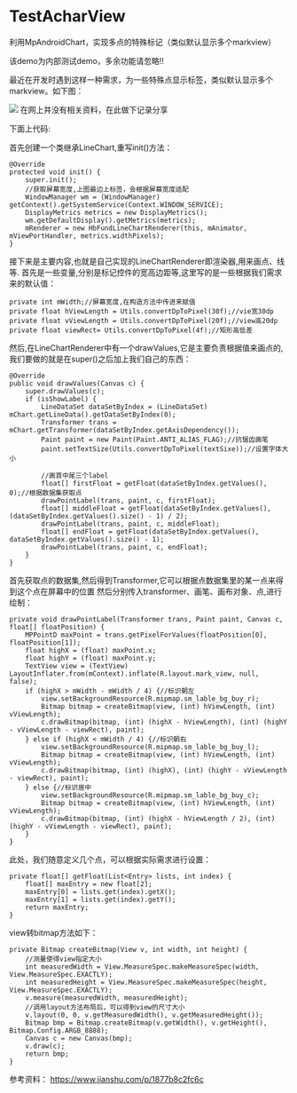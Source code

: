 # TestAcharView
利用MpAndroidChart，实现多点的特殊标记（类似默认显示多个markview）

该demo为内部测试demo，多余功能请忽略!!

最近在开发时遇到这样一种需求，为一些特殊点显示标签，类似默认显示多个markview。如下图：

![](https://zhaoshuming.github.io/2019/03/12/mpchart-point-label/chart_label.png)
在网上并没有相关资料，在此做下记录分享

下面上代码:

首先创建一个类继承LineChart,重写init()方法：

	@Override
    protected void init() {
        super.init();
        //获取屏幕宽度,上图最边上标签，会根据屏幕宽度适配
        WindowManager wm = (WindowManager) getContext().getSystemService(Context.WINDOW_SERVICE);
        DisplayMetrics metrics = new DisplayMetrics();
        wm.getDefaultDisplay().getMetrics(metrics);
        mRenderer = new HbFundLineChartRenderer(this, mAnimator, mViewPortHandler, metrics.widthPixels);
    }


接下来是主要内容,也就是自己实现的LineChartRenderer即渲染器,用来画点、线等.
首先是一些变量,分别是标记控件的宽高边距等,这里写的是一些根据我们需求来的默认值：

	private int mWidth;//屏幕宽度,在构造方法中传进来赋值
    private float hViewLength = Utils.convertDpToPixel(30f);//vie宽30dp
    private float vViewLength = Utils.convertDpToPixel(20f);//view高20dp
    private float viewRect= Utils.convertDpToPixel(4f);//矩形高低差

然后,在LineChartRenderer中有一个drawValues,它是主要负责根据值来画点的,我们要做的就是在super()之后加上我们自己的东西：

	@Override
    public void drawValues(Canvas c) {
        super.drawValues(c);
        if (isShowLabel) {
            LineDataSet dataSetByIndex = (LineDataSet) mChart.getLineData().getDataSetByIndex(0);
            Transformer trans = mChart.getTransformer(dataSetByIndex.getAxisDependency());
            Paint paint = new Paint(Paint.ANTI_ALIAS_FLAG);//抗锯齿画笔
            paint.setTextSize(Utils.convertDpToPixel(textSixe));//设置字体大小

            //画首中尾三个label
            float[] firstFloat = getFloat(dataSetByIndex.getValues(), 0);//根据数据集获取点
            drawPointLabel(trans, paint, c, firstFloat);
            float[] middleFloat = getFloat(dataSetByIndex.getValues(), (dataSetByIndex.getValues().size() - 1) / 2);
            drawPointLabel(trans, paint, c, middleFloat);
            float[] endFloat = getFloat(dataSetByIndex.getValues(), dataSetByIndex.getValues().size() - 1);
            drawPointLabel(trans, paint, c, endFloat);
        }
    }

首先获取点的数据集,然后得到Transformer,它可以根据点数据集里的某一点来得到这个点在屏幕中的位置
然后分别传入transformer、画笔、画布对象、点,进行绘制：

	private void drawPointLabel(Transformer trans, Paint paint, Canvas c, float[] floatPosition) {
        MPPointD maxPoint = trans.getPixelForValues(floatPosition[0], floatPosition[1]);
        float highX = (float) maxPoint.x;
        float highY = (float) maxPoint.y;
        TextView view = (TextView) LayoutInflater.from(mContext).inflate(R.layout.mark_view, null, false);
        if (highX > mWidth - mWidth / 4) {//标识朝左
            view.setBackgroundResource(R.mipmap.sm_lable_bg_buy_r);
            Bitmap bitmap = createBitmap(view, (int) hViewLength, (int) vViewLength);
            c.drawBitmap(bitmap, (int) (highX - hViewLength), (int) (highY - vViewLength - viewRect), paint);
        } else if (highX < mWidth / 4) {//标识朝右
            view.setBackgroundResource(R.mipmap.sm_lable_bg_buy_l);
            Bitmap bitmap = createBitmap(view, (int) hViewLength, (int) vViewLength);
            c.drawBitmap(bitmap, (int) (highX), (int) (highY - vViewLength - viewRect), paint);
        } else {//标识居中
            view.setBackgroundResource(R.mipmap.sm_lable_bg_buy_c);
            Bitmap bitmap = createBitmap(view, (int) hViewLength, (int) vViewLength);
            c.drawBitmap(bitmap, (int) (highX - hViewLength / 2), (int) (highY - vViewLength - viewRect), paint);
        }
    }

此处，我们随意定义几个点，可以根据实际需求进行设置：

	private float[] getFloat(List<Entry> lists, int index) {
        float[] maxEntry = new float[2];
        maxEntry[0] = lists.get(index).getX();
        maxEntry[1] = lists.get(index).getY();
        return maxEntry;
    }

view转bitmap方法如下：

	private Bitmap createBitmap(View v, int width, int height) {
        //测量使得view指定大小
        int measuredWidth = View.MeasureSpec.makeMeasureSpec(width, View.MeasureSpec.EXACTLY);
        int measuredHeight = View.MeasureSpec.makeMeasureSpec(height, View.MeasureSpec.EXACTLY);
        v.measure(measuredWidth, measuredHeight);
        //调用layout方法布局后，可以得到view的尺寸大小
        v.layout(0, 0, v.getMeasuredWidth(), v.getMeasuredHeight());
        Bitmap bmp = Bitmap.createBitmap(v.getWidth(), v.getHeight(), Bitmap.Config.ARGB_8888);
        Canvas c = new Canvas(bmp);
        v.draw(c);
        return bmp;
    }

参考资料：
https://www.jianshu.com/p/1877b8c2fc6c


